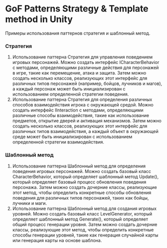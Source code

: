 # GoF Patterns Strategy & Template method in Unity
 Примеры использования паттернов стратегия и шаблонный метод.

### Стратегия
1. Использование паттерна Стратегия для управления поведением игровых персонажей. Можно создать интерфейс ICharacterBehavior с методами, определяющими различные действия для персонажей в игре, такие как перемещение, атака и защита. Затем можно создать несколько классов, реализующих этот интерфейс для различных типов персонажей (например, бойцов, лучников и магов), а каждый персонаж может быть инициализирован с использованием определенной стратегии поведения.
2. Использование паттерна Стратегия для определения различных способов взаимодействия игрока с окружающей средой. Можно создать интерфейс IInteraction с методами, определяющими различные способы взаимодействия, такие как использование предметов, открытие дверей и активация механизмов. Затем можно создать несколько классов, реализующих этот интерфейс для различных типов взаимодействия, а каждый объект в окружающей среде может быть инициализирован с использованием определенной стратегии взаимодействия.

### Шаблонный метод
1. Использование паттерна Шаблонный метод для определения поведения игровых персонажей. Можно создать базовый класс CharacterBehavior, который определяет шаблонный метод Update(), который определяет базовый процесс обновления поведения персонажа. Затем можно создать дочерние классы, реализующие этот метод, чтобы определить конкретные способы обновления поведения для различных типов персонажей, таких как бойцы, лучники и маги.
2. Использование паттерна Шаблонный метод для создания игровых уровней. Можно создать базовый класс LevelGenerator, который определяет шаблонный метод Generate(), который определяет общий процесс генерации уровня. Затем можно создать дочерние классы, реализующие этот метод, чтобы определить конкретные способы генерации уровней, такие как генерация случайной карты или генерация карты на основе шаблона.
